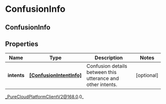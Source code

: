 # ConfusionInfo

## ConfusionInfo

## Properties

|Name | Type | Description | Notes|
|------------ | ------------- | ------------- | -------------|
| **intents** | [**[ConfusionIntentInfo]**]([ConfusionIntentInfo]) | Confusion details between this utterance and other intents. | [optional] |



_PureCloudPlatformClientV2@168.0.0_
